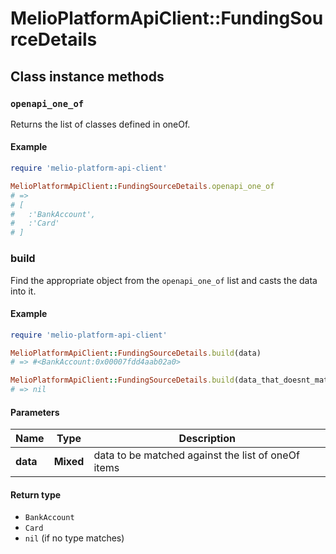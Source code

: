 # MelioPlatformApiClient::FundingSourceDetails

## Class instance methods

### `openapi_one_of`

Returns the list of classes defined in oneOf.

#### Example

```ruby
require 'melio-platform-api-client'

MelioPlatformApiClient::FundingSourceDetails.openapi_one_of
# =>
# [
#   :'BankAccount',
#   :'Card'
# ]
```

### build

Find the appropriate object from the `openapi_one_of` list and casts the data into it.

#### Example

```ruby
require 'melio-platform-api-client'

MelioPlatformApiClient::FundingSourceDetails.build(data)
# => #<BankAccount:0x00007fdd4aab02a0>

MelioPlatformApiClient::FundingSourceDetails.build(data_that_doesnt_match)
# => nil
```

#### Parameters

| Name | Type | Description |
| ---- | ---- | ----------- |
| **data** | **Mixed** | data to be matched against the list of oneOf items |

#### Return type

- `BankAccount`
- `Card`
- `nil` (if no type matches)

